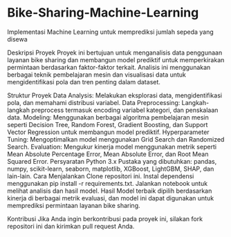 # Bike-Sharing-Machine-Learning
Implementasi Machine Learning untuk memprediksi jumlah sepeda yang disewa

Deskripsi Proyek
Proyek ini bertujuan untuk menganalisis data penggunaan layanan bike sharing dan membangun model prediktif untuk memperkirakan permintaan berdasarkan faktor-faktor terkait. Analisis ini menggunakan berbagai teknik pembelajaran mesin dan visualisasi data untuk mengidentifikasi pola dan tren penting dalam dataset.

Struktur Proyek
Data Analysis: Melakukan eksplorasi data, mengidentifikasi pola, dan memahami distribusi variabel.
Data Preprocessing: Langkah-langkah preprocess termasuk encoding variabel kategori, dan penskalaan data.
Modeling: Menggunakan berbagai algoritma pembelajaran mesin seperti Decision Tree, Random Forest, Gradient Boosting, dan Support Vector Regression untuk membangun model prediktif.
Hyperparameter Tuning: Mengoptimalkan model menggunakan Grid Search dan Randomized Search.
Evaluation: Mengukur kinerja model menggunakan metrik seperti Mean Absolute Percentage Error, Mean Absolute Error, dan Root Mean Squared Error.
Persyaratan
Python 3.x
Pustaka yang dibutuhkan: pandas, numpy, scikit-learn, seaborn, matplotlib, XGBoost, LightGBM, SHAP, dan lain-lain.
Cara Menjalankan
Clone repositori ini.
Instal dependensi menggunakan pip install -r requirements.txt.
Jalankan notebook untuk melihat analisis dan hasil model.
Hasil
Model terbaik dipilih berdasarkan kinerja di berbagai metrik evaluasi, dan model ini dapat digunakan untuk memprediksi permintaan layanan bike sharing.

Kontribusi
Jika Anda ingin berkontribusi pada proyek ini, silakan fork repositori ini dan kirimkan pull request Anda.
